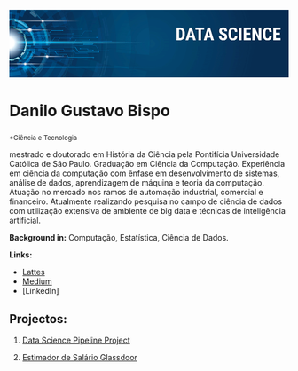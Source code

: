 <p align="center">
  <img src="banner.png" >
</p>

# Danilo Gustavo Bispo
<sub>*Ciência e Tecnologia</sub>

mestrado e doutorado em História da Ciência pela Pontifícia Universidade Católica de São Paulo. Graduação em Ciência da Computação. Experiência em ciência da computação com ênfase em desenvolvimento de sistemas, análise de dados, aprendizagem de máquina e teoria da computação. Atuação no mercado nos ramos de automação industrial, comercial e financeiro. Atualmente realizando pesquisa no campo de ciência de dados com utilização extensiva de ambiente de big data e técnicas de inteligência artificial.


**Background in:** Computação, Estatística, Ciência de Dados.

**Links:**
* [Lattes](http://lattes.cnpq.br/8693491049685707)
* [Medium](https://www.medium.com)
* [LinkedIn]


## Projectos:
1. [Data Science Pipeline Project](https://github.com/danilog-code/datascience_portfolio/tree/master/DataSciencePipelineProject)

2. [Estimador de Salário Glassdoor](https://github.com/danilog-code/datascience_portfolio/tree/master/EstimadorSalarioGlassdor)
